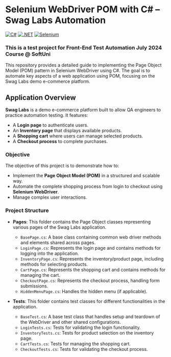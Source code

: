 # Selenium WebDriver POM with C# – Swag Labs Automation
[![C#](https://img.shields.io/badge/Made%20with-C%23-239120.svg)](https://learn.microsoft.com/en-us/dotnet/csharp/)
[![.NET](https://img.shields.io/badge/.NET-5C2D91.svg)](https://dotnet.microsoft.com/)
[![Selenium](https://img.shields.io/badge/tested%20with-Selenium-43B02A.svg)](https://www.selenium.dev/)

### This is a test project for Front-End Test Automation July 2024 Course @ SoftUni

This repository provides a detailed guide to implementing the Page Object Model (POM) pattern in Selenium WebDriver using C#. The goal is to automate key aspects of a web application using POM, focusing on the Swag Labs demo e-commerce platform.

## Application Overview
**Swag Labs** is a demo e-commerce platform built to allow QA engineers to practice automation testing. It features:
- A **Login page** to authenticate users.
- An **Inventory page** that displays available products.
- A **Shopping cart** where users can manage selected products.
- A **Checkout process** to complete purchases.

### Objective
The objective of this project is to demonstrate how to:
- Implement the **Page Object Model (POM)** in a structured and scalable way.
- Automate the complete shopping process from login to checkout using **Selenium WebDriver**.
- Manage complex user interactions.

### Project Structure
- **Pages**: This folder contains the Page Object classes representing various pages of the Swag Labs application.
  - `BasePage.cs`: A base class containing common web driver methods and elements shared across pages.
  - `LoginPage.cs`: Represents the login page and contains methods for logging into the application.
  - `InventoryPage.cs`: Represents the inventory/product page, including methods for selecting products.
  - `CartPage.cs`: Represents the shopping cart and contains methods for managing the cart.
  - `CheckoutPage.cs`: Represents the checkout process, handling form submissions.
  - `HiddenMenuPage.cs`: Handles the hidden menu (if applicable).
  
- **Tests**: This folder contains test classes for different functionalities in the application.
  - `BaseTest.cs`: A base test class that handles setup and teardown of the WebDriver and other shared configurations.
  - `LoginTests.cs`: Tests for validating the login functionality.
  - `InventoryTests.cs`: Tests for product selection on the inventory page.
  - `CartTests.cs`: Tests for managing the shopping cart.
  - `CheckoutTests.cs`: Tests for validating the checkout process.



